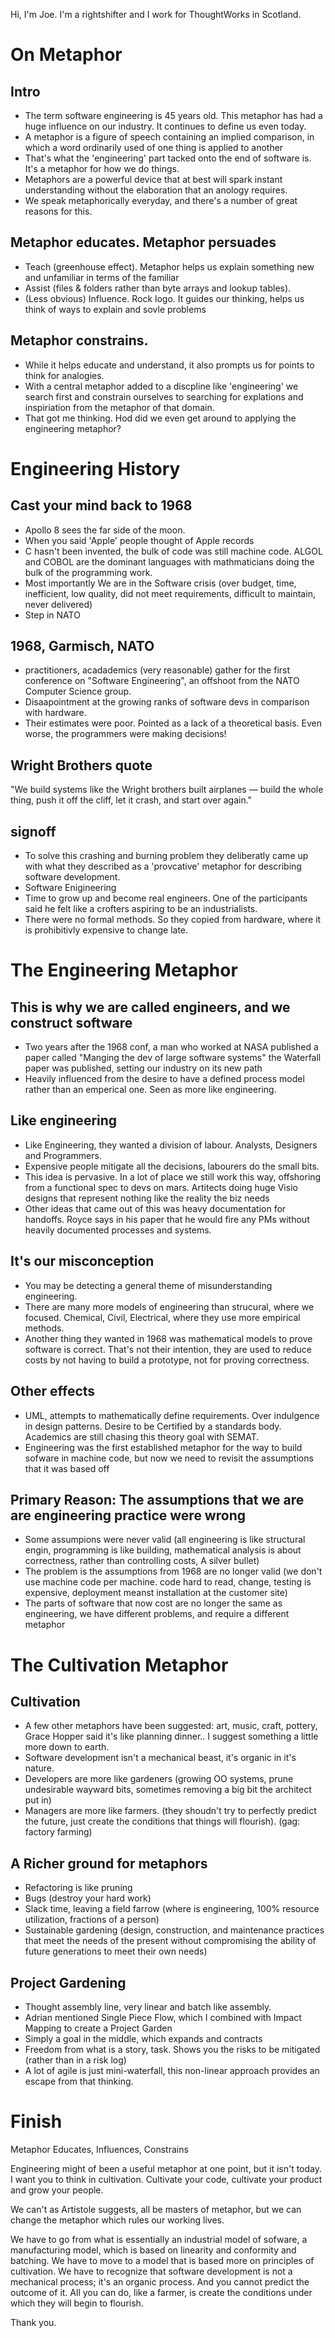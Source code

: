 Hi, I'm Joe. I'm a rightshifter and I work for ThoughtWorks in Scotland.

On Metaphor 
===========

## Intro
* The term software engineering is 45 years old. This metaphor has had a huge influence on our industry. It continues to define us even today.
* A metaphor is a figure of speech containing an implied comparison, in which a word ordinarily used of one thing is applied to another
* That's what the 'engineering' part tacked onto the end of software is. It's a metaphor for how we do things.
* Metaphors are a powerful device that at best will spark instant understanding without the elaboration that an anology requires.
* We speak metaphorically everyday, and there's a number of great reasons for this.

## Metaphor educates. Metaphor persuades
 * Teach (greenhouse effect). Metaphor helps us explain something new and unfamiliar in terms of the familiar
 * Assist (files & folders rather than byte arrays and lookup tables). 
 * (Less obvious) Influence. Rock logo. It guides our thinking, helps us think of ways to explain and sovle problems

## Metaphor constrains.
 * While it helps educate and understand, it also prompts us for points to think for analogies.
 * With a central metaphor added to a discpline like 'engineering' we search first and constrain ourselves to searching for explations and inspiriation from the metaphor of that domain. 
 * That got me thinking. Hod did we even get around to applying the engineering metaphor?

Engineering History
===================

## Cast your mind back to 1968
 * Apollo 8 sees the far side of the moon.
 * When you said 'Apple' people thought of Apple records 
 * C hasn't been invented, the bulk of code was still machine code. ALGOL and COBOL are the dominant languages with mathmaticians doing the bulk of the programming work.
 * Most importantly We are in the Software crisis (over budget, time, inefficient, low quality, did not meet requirements, difficult to maintain, never delivered)
 * Step in NATO

## 1968, Garmisch, NATO
 * practitioners, acadademics (very reasonable) gather for the first conference on "Software Engineering", an offshoot from the NATO Computer Science group.
 * Disaapointment at the growing ranks of software devs in comparison with hardware.
 * Their estimates were poor. Pointed as a lack of a theoretical basis. Even worse, the programmers were making decisions!

## Wright Brothers quote
"We build systems like the Wright brothers built airplanes — build the whole thing, push it off the cliff, let it crash, and start over again."

## signoff
 * To solve this crashing and burning problem they deliberatly came up with what they described as a 'provcative' metaphor for describing software development.
 * Software Enigineering
 * Time to grow up and become real engineers. One of the participants said he felt like a crofters aspiring to be an industrialists.
 * There were no formal methods. So they copied from hardware, where it is prohibitivly expensive to change late.

The Engineering Metaphor
========================

## This is why we are called engineers, and we construct software
 * Two years after the 1968 conf, a man who worked at NASA published a paper called "Manging the dev of large software systems" the Waterfall paper was published, setting our industry on its new path
 * Heavily influenced from the desire to have a defined process model rather than an emperical one. Seen as more like engineering.

## Like engineering
 * Like Engineering, they wanted a division of labour. Analysts, Designers and Programmers.
 * Expensive people mitigate all the decisions, labourers do the small bits.
 * This idea is pervasive. In a lot of place we still work this way, offshoring from a functional spec to devs on mars. Artitects doing huge Visio designs that represent nothing like the reality the biz needs
 * Other ideas that came out of this was heavy documentation for handoffs. Royce says in his paper that he would fire any PMs without heavily documented processes and systems.

## It's our misconception
 * You may be detecting a general theme of misunderstanding engineering. 
 * There are many more models of engineering than strucural, where we focused. Chemical, Civil, Electrical, where they use more empirical methods.
 * Another thing they wanted in 1968 was mathematical models to prove software is correct. That's not their intention, they are used to reduce costs by not having to build a prototype, not for proving correctness. 

## Other effects
 * UML, attempts to mathematically define requirements. Over indulgence in design patterns. Desire to be Certified by a standards body. Academics are still chasing this theory goal with SEMAT.
 * Engineering was the first established metaphor for the way to build sofware in machine code, but now we need to revisit the assumptions that it was based off

## Primary Reason: The assumptions that we are are engineering practice were wrong
 * Some assumpions were never valid (all engineering is like structural engin, programming is like building, mathematical analysis is about correctness, rather than controlling costs, A silver bullet)
 * The problem is the assumptions from 1968 are no longer valid (we don't use machine code per machine. code hard to read, change, testing is expensive, deployment meanst installation at the customer site)
 * The parts of software that now cost are no longer the same as engineering, we have different problems, and require a different metaphor

The Cultivation Metaphor
========================

## Cultivation
 * A few other metaphors have been suggested: art, music, craft, pottery, Grace Hopper said it's like planning dinner.. I suggest something a little more down to earth.
 * Software development isn't a mechanical beast, it's organic in it's nature.
 * Developers are more like gardeners (growing OO systems, prune undesirable wayward bits, sometimes removing a big bit the architect put in)
 * Managers are more like farmers. (they shoudn't try to perfectly predict the future, just create the conditions that things will flourish). (gag: factory farming)

## A Richer ground for metaphors
 * Refactoring is like pruning
 * Bugs (destroy your hard work)
 * Slack time, leaving a field farrow (where is engineering, 100% resource utilization, fractions of a person)
 * Sustainable gardening (design, construction, and maintenance practices that meet the needs of the present without compromising the ability of future generations to meet their own needs)

## Project Gardening
 * Thought assembly line, very linear and batch like assembly.
 * Adrian mentioned Single Piece Flow, which I combined with Impact Mapping to create a Project Garden
 * Simply a goal in the middle, which expands and contracts
 * Freedom from what is a story, task. Shows you the risks to be mitigated (rather than in a risk log)
 * A lot of agile is just mini-waterfall, this non-linear approach provides an escape from that thinking.

Finish
======

Metaphor Educates, Influences, Constrains

Engineering might of been a useful metaphor at one point, but it isn't today. I want you to think in cultivation. Cultivate your code, cultivate your product and grow your people.

We can't as Artistole suggests, all be masters of metaphor, but we can change the metaphor which rules our working lives.

We have to go from what is essentially an industrial model of sofware, a manufacturing model, which is based on linearity and conformity and batching. We have to move to a model that is based more on principles of cultivation. We have to recognize that software development is not a mechanical process; it's an organic process. And you cannot predict the outcome of it. All you can do, like a farmer, is create the conditions under which they will begin to flourish.

Thank you.
